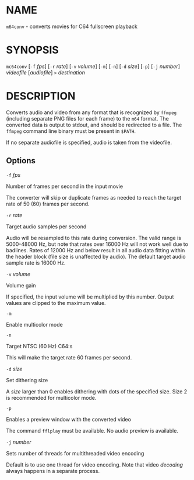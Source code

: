 NAME
====

`m64conv` - converts movies for C64 fullscreen playback


SYNOPSIS
========

`mc64conv` [`-f` _fps_] [`-r` _rate_] [`-v` _volume_] [`-m`] [`-n`] [`-d` _size_] [`-p`] [`-j` _number_] _videofile_ [_audiofile_] `>` _destination_


DESCRIPTION
===========

Converts audio and video from any format that is recognized by `ffmpeg`
(including separate PNG files for each frame) to the `m64` format.
The converted data is output to stdout, and should be redirected to a file.
The `ffmpeg` command line binary must be present in `$PATH`.

If no separate audiofile is specified, audio is taken from the videofile.


Options
-------

`-f` _fps_

   Number of frames per second in the input movie

   The converter will skip or duplicate frames as needed to reach the
   target rate of 50 (60) frames per second.

`-r` _rate_

   Target audio samples per second

   Audio will be resampled to this rate during conversion.  The valid
   range is 5000-48000 Hz, but note that rates over 16000 Hz will not
   work well due to badlines.  Rates of 12000 Hz and below result in
   all audio data fitting within the header block (file size is unaffected
   by audio).  The default target audio sample rate is 16000 Hz.

`-v` _volume_

   Volume gain

   If specified, the input volume will be multiplied by this number.
   Output values are clipped to the maximum value.

`-m`

   Enable multicolor mode

`-n`

   Target NTSC (60 Hz) C64:s

   This will make the target rate 60 frames per second.

`-d` _size_

   Set dithering size

   A _size_ larger than 0 enables dithering with dots of the specified
   size.  Size 2 is recommended for multicolor mode.

`-p`

   Enables a preview window with the converted video

   The command `fflplay` must be available.  No audio preview is available.

`-j` _number_

   Sets number of threads for multithreaded video encoding

   Default is to use one thread for video encoding.  Note that video
   _decoding_ always happens in a separate process.

